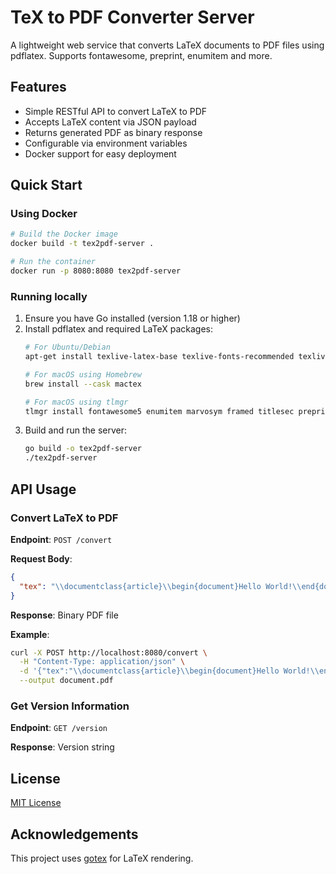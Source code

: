 # TeX to PDF Converter Server

A lightweight web service that converts LaTeX documents to PDF files using pdflatex. Supports fontawesome, preprint, enumitem and more.

## Features

- Simple RESTful API to convert LaTeX to PDF
- Accepts LaTeX content via JSON payload
- Returns generated PDF as binary response
- Configurable via environment variables
- Docker support for easy deployment

## Quick Start

### Using Docker

```bash
# Build the Docker image
docker build -t tex2pdf-server .

# Run the container
docker run -p 8080:8080 tex2pdf-server
```

### Running locally

1. Ensure you have Go installed (version 1.18 or higher)
2. Install pdflatex and required LaTeX packages:
   ```bash
   # For Ubuntu/Debian
   apt-get install texlive-latex-base texlive-fonts-recommended texlive-latex-extra

   # For macOS using Homebrew
   brew install --cask mactex
   
   # For macOS using tlmgr
   tlmgr install fontawesome5 enumitem marvosym framed titlesec preprint fullpage
   ```
3. Build and run the server:
   ```bash
   go build -o tex2pdf-server
   ./tex2pdf-server
   ```

## API Usage

### Convert LaTeX to PDF

**Endpoint**: `POST /convert`

**Request Body**:
```json
{
  "tex": "\\documentclass{article}\\begin{document}Hello World!\\end{document}"
}
```

**Response**: Binary PDF file

**Example**:
```bash
curl -X POST http://localhost:8080/convert \
  -H "Content-Type: application/json" \
  -d '{"tex":"\\documentclass{article}\\begin{document}Hello World!\\end{document}"}' \
  --output document.pdf
```

### Get Version Information

**Endpoint**: `GET /version`

**Response**: Version string

## License

[MIT License](LICENSE)

## Acknowledgements

This project uses [gotex](https://github.com/rwestlund/gotex) for LaTeX rendering.
